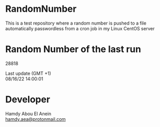 # RandomNumber    
This is a test repository where a random number is pushed to a file automatically passwordless from a cron job in my Linux CentOS server    
# Random Number of the last run   
28818
      
Last update (GMT +1)    
08/16/22 14:00:01
# Developer    
Hamdy Abou El Anein   
hamdy.aea@protonmail.com
